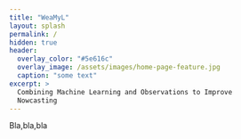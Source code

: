 ```yaml
---
title: "WeaMyL"
layout: splash
permalink: /
hidden: true
header:
  overlay_color: "#5e616c"
  overlay_image: /assets/images/home-page-feature.jpg
  caption: "some text"
excerpt: >
  Combining Machine Learning and Observations to Improve
  Nowcasting 
---
```


Bla,bla,bla
